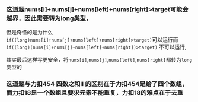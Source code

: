 ###  这道题nums[i]+nums[j]+nums[left]+nums[right]>target可能会越界，因此需要转为long类型，

但是奇怪的是为什么`if((long)nums[i]+nums[j]+nums[left]+nums[right]>target)`可以运行而`if((long)(nums[i]+nums[j]+nums[left]+nums[right])>target)` 不可以运行, 

其实最后这样写更安全，将`nums[i]`,`nums[j]`,`nums[left]`,`nums[right]`都转为`long`类型的


###  这道题与力扣454 四数之和II 的区别在于力扣454是给了四个数组，而力扣18是一个数组且要求元素不能重复，力扣18的难点在于去重
